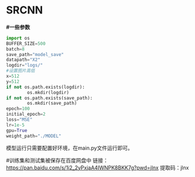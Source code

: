 # SRCNN

**#一些参数**

```python
import os
BUFFER_SIZE=500
batch=8
save_path="model_save"
datapath="X2"
logdir="logs/"
#设置图片高低
x=512
y=512
if not os.path.exists(logdir):
        os.mkdir(logdir)
if not os.path.exists(save_path):
        os.mkdir(save_path)
epoch=100
initial_epoch=2
loss="MSE"
lr=1e-5
gpu=True
weight_path="./MODEL"
```

模型运行只需要配置好环境，在main.py文件运行即可。

#训练集和测试集被保存在百度网盘中
链接：https://pan.baidu.com/s/1i2_2yPxjaA4IWNPK8BKK7g?pwd=jlnx 
提取码：jlnx
